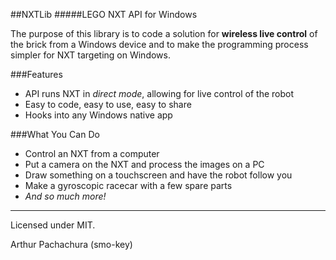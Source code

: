 ##NXTLib
#####LEGO NXT API for Windows

The purpose of this library is to code a solution for **wireless live control** of the brick from a Windows device and to make the programming process simpler for NXT targeting on Windows.

###Features
- API runs NXT in *direct mode*, allowing for live control of the robot
- Easy to code, easy to use, easy to share
- Hooks into any Windows native app

###What You Can Do
- Control an NXT from a computer
- Put a camera on the NXT and process the images on a PC
- Draw something on a touchscreen and have the robot follow you
- Make a gyroscopic racecar with a few spare parts
- *And so much more!*

-----------------------------------
Licensed under MIT.

Arthur Pachachura (smo-key)

